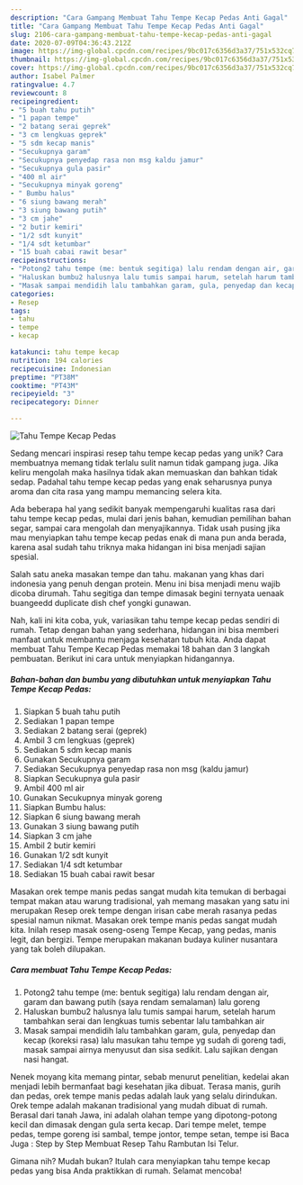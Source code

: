 ```yaml
---
description: "Cara Gampang Membuat Tahu Tempe Kecap Pedas Anti Gagal"
title: "Cara Gampang Membuat Tahu Tempe Kecap Pedas Anti Gagal"
slug: 2106-cara-gampang-membuat-tahu-tempe-kecap-pedas-anti-gagal
date: 2020-07-09T04:36:43.212Z
image: https://img-global.cpcdn.com/recipes/9bc017c6356d3a37/751x532cq70/tahu-tempe-kecap-pedas-foto-resep-utama.jpg
thumbnail: https://img-global.cpcdn.com/recipes/9bc017c6356d3a37/751x532cq70/tahu-tempe-kecap-pedas-foto-resep-utama.jpg
cover: https://img-global.cpcdn.com/recipes/9bc017c6356d3a37/751x532cq70/tahu-tempe-kecap-pedas-foto-resep-utama.jpg
author: Isabel Palmer
ratingvalue: 4.7
reviewcount: 8
recipeingredient:
- "5 buah tahu putih"
- "1 papan tempe"
- "2 batang serai geprek"
- "3 cm lengkuas geprek"
- "5 sdm kecap manis"
- "Secukupnya garam"
- "Secukupnya penyedap rasa non msg kaldu jamur"
- "Secukupnya gula pasir"
- "400 ml air"
- "Secukupnya minyak goreng"
- " Bumbu halus"
- "6 siung bawang merah"
- "3 siung bawang putih"
- "3 cm jahe"
- "2 butir kemiri"
- "1/2 sdt kunyit"
- "1/4 sdt ketumbar"
- "15 buah cabai rawit besar"
recipeinstructions:
- "Potong2 tahu tempe (me: bentuk segitiga) lalu rendam dengan air, garam dan bawang putih (saya rendam semalaman) lalu goreng"
- "Haluskan bumbu2 halusnya lalu tumis sampai harum, setelah harum tambahkan serai dan lengkuas tumis sebentar lalu tambahkan air"
- "Masak sampai mendidih lalu tambahkan garam, gula, penyedap dan kecap (koreksi rasa) lalu masukan tahu tempe yg sudah di goreng tadi, masak sampai airnya menyusut dan sisa sedikit. Lalu sajikan dengan nasi hangat."
categories:
- Resep
tags:
- tahu
- tempe
- kecap

katakunci: tahu tempe kecap 
nutrition: 194 calories
recipecuisine: Indonesian
preptime: "PT38M"
cooktime: "PT43M"
recipeyield: "3"
recipecategory: Dinner

---
```



![Tahu Tempe Kecap Pedas](https://img-global.cpcdn.com/recipes/9bc017c6356d3a37/751x532cq70/tahu-tempe-kecap-pedas-foto-resep-utama.jpg)

Sedang mencari inspirasi resep tahu tempe kecap pedas yang unik? Cara membuatnya memang tidak terlalu sulit namun tidak gampang juga. Jika keliru mengolah maka hasilnya tidak akan memuaskan dan bahkan tidak sedap. Padahal tahu tempe kecap pedas yang enak seharusnya punya aroma dan cita rasa yang mampu memancing selera kita.

Ada beberapa hal yang sedikit banyak mempengaruhi kualitas rasa dari tahu tempe kecap pedas, mulai dari jenis bahan, kemudian pemilihan bahan segar, sampai cara mengolah dan menyajikannya. Tidak usah pusing jika mau menyiapkan tahu tempe kecap pedas enak di mana pun anda berada, karena asal sudah tahu triknya maka hidangan ini bisa menjadi sajian spesial.

Salah satu aneka masakan tempe dan tahu. makanan yang khas dari indonesia yang penuh dengan protein. Menu ini bisa menjadi menu wajib dicoba dirumah. Tahu segitiga dan tempe dimasak begini ternyata uenaak buangeedd duplicate dish chef yongki gunawan.


Nah, kali ini kita coba, yuk, variasikan tahu tempe kecap pedas sendiri di rumah. Tetap dengan bahan yang sederhana, hidangan ini bisa memberi manfaat untuk membantu menjaga kesehatan tubuh kita. Anda dapat membuat Tahu Tempe Kecap Pedas memakai 18 bahan dan 3 langkah pembuatan. Berikut ini cara untuk menyiapkan hidangannya.

<!--inarticleads1-->

##### Bahan-bahan dan bumbu yang dibutuhkan untuk menyiapkan Tahu Tempe Kecap Pedas:

1. Siapkan 5 buah tahu putih
1. Sediakan 1 papan tempe
1. Sediakan 2 batang serai (geprek)
1. Ambil 3 cm lengkuas (geprek)
1. Sediakan 5 sdm kecap manis
1. Gunakan Secukupnya garam
1. Sediakan Secukupnya penyedap rasa non msg (kaldu jamur)
1. Siapkan Secukupnya gula pasir
1. Ambil 400 ml air
1. Gunakan Secukupnya minyak goreng
1. Siapkan  Bumbu halus:
1. Siapkan 6 siung bawang merah
1. Gunakan 3 siung bawang putih
1. Siapkan 3 cm jahe
1. Ambil 2 butir kemiri
1. Gunakan 1/2 sdt kunyit
1. Sediakan 1/4 sdt ketumbar
1. Sediakan 15 buah cabai rawit besar


Masakan orek tempe manis pedas sangat mudah kita temukan di berbagai tempat makan atau warung tradisional, yah memang masakan yang satu ini merupakan Resep orek tempe dengan irisan cabe merah rasanya pedas spesial namun nikmat. Masakan orek tempe manis pedas sangat mudah kita. Inilah resep masak oseng-oseng Tempe Kecap, yang pedas, manis legit, dan bergizi. Tempe merupakan makanan budaya kuliner nusantara yang tak boleh dilupakan. 

<!--inarticleads2-->

##### Cara membuat Tahu Tempe Kecap Pedas:

1. Potong2 tahu tempe (me: bentuk segitiga) lalu rendam dengan air, garam dan bawang putih (saya rendam semalaman) lalu goreng
1. Haluskan bumbu2 halusnya lalu tumis sampai harum, setelah harum tambahkan serai dan lengkuas tumis sebentar lalu tambahkan air
1. Masak sampai mendidih lalu tambahkan garam, gula, penyedap dan kecap (koreksi rasa) lalu masukan tahu tempe yg sudah di goreng tadi, masak sampai airnya menyusut dan sisa sedikit. Lalu sajikan dengan nasi hangat.


Nenek moyang kita memang pintar, sebab menurut penelitian, kedelai akan menjadi lebih bermanfaat bagi kesehatan jika dibuat. Terasa manis, gurih dan pedas, orek tempe manis pedas adalah lauk yang selalu dirindukan. Orek tempe adalah makanan tradisional yang mudah dibuat di rumah. Berasal dari tanah Jawa, ini adalah olahan tempe yang dipotong-potong kecil dan dimasak dengan gula serta kecap. Dari tempe melet, tempe pedas, tempe goreng isi sambal, tempe jontor, tempe setan, tempe isi Baca Juga : Step by Step Membuat Resep Tahu Rambutan Isi Telur. 

Gimana nih? Mudah bukan? Itulah cara menyiapkan tahu tempe kecap pedas yang bisa Anda praktikkan di rumah. Selamat mencoba!
